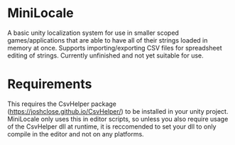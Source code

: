# MiniLocale
A basic unity localization system for use in smaller scoped games/applications that are able to have all of their strings loaded in memory at once. 
Supports importing/exporting CSV files for spreadsheet editing of strings. 
Currently unfinished and not yet suitable for use. 

# Requirements
This requires the CsvHelper package (https://joshclose.github.io/CsvHelper/) to be installed in your unity project. MiniLocale only uses this in editor scripts, so unless you also require usage of the CsvHelper dll at runtime, it is reccomended to set your dll to only compile in the editor and not on any platforms.
